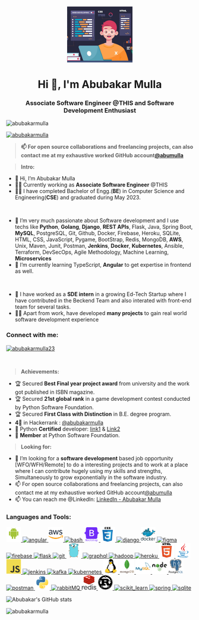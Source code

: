  <p align="center"> <img src="img.png" height="150rem"> </p>
<h1 align="center">Hi 👋, I'm Abubakar Mulla</h1>
<h3 align="center">Associate Software Engineer @THIS and Software Development Enthusiast</h3>

<p align="left"> <img src="https://komarev.com/ghpvc/?username=abubakarmulla&label=Profile%20views&color=0e75b6&style=flat" alt="abubakarmulla" /> </p>
<p align="left"> <a href="https://github.com/ryo-ma/github-profile-trophy"><img src="https://github-profile-trophy.vercel.app/?username=abubakarmulla" alt="abubakarmulla" /></a> </p>

> **📫 For open source collaborations and freelancing projects, can also contact me at my exhaustive worked GitHub account[@abumulla](https://github.com/abumulla)**

> **Intro:**
- 👋 Hi, I’m Abubakar Mulla
- 👨‍💻 Currently working as **Associate Software Engineer** @THIS
- 👨‍🎓 I have completed Bachelor of Engg.(**BE**) in Computer Science and Engineering(**CSE**) and graduated during May 2023.
<br>

- 👀 I’m very much passionate about Software development and I use techs like **Python**, **Golang**, **Django**, **REST APIs**, Flask, Java, Spring Boot, **MySQL**, PostgreSQL, Git, Github, Docker, Firebase, Heroku, SQLite, HTML, CSS, JavaScript, Pygame, BootStrap, Redis, MongoDB, **AWS**, Unix, Maven, Junit, Postman, **Jenkins**, **Docker**, **Kubernetes**, Ansible, Terraform, DevSecOps, Agile Methodology, Machine Learning, **Microservices**
- 🌱 I’m currently learning TypeScript, **Angular** to get expertise in frontend as well.
<br>

- 🏢 I have worked as a **SDE intern** in a growing Ed-Tech Startup where I have contributed in the Beckend Team and also interated with front-end team for several tasks.
- 👨‍💻 Apart from work, have developed **many projects** to gain real world software development experience
<h3 align="left">Connect with me:</h3>
<p align="left">
<a href="https://linkedin.com/in/abubakarmulla23" target="blank"><img align="center" src="https://raw.githubusercontent.com/rahuldkjain/github-profile-readme-generator/master/src/images/icons/Social/linked-in-alt.svg" alt="abubakarmulla23" height="30" width="40" /></a>
</p>
<br>

> **Achievements:**
- 🏆 Secured **Best Final year project award** from university and the work got published in ISBN magazine.
- 🏆 Secured **21st global rank** in a game development contest conducted by Python Software Foundation.
- 🏆 Secured **First Class with Distinction** in B.E. degree program.
- **4🌟** in Hackerrank : [@abubakarmulla](https://www.hackerrank.com/abubakarmulla)
- 🐍 Python **Certified** developer: [link1](http://coursera.org/verify/Z36B2MTNF8XZ)  &  [Link2](http://coursera.org/verify/EAPJCKAA246Q)
- 💖 **Member** at Python Software Foundation.


> **Looking for:**
- 💖 I’m looking for a **software development** based job opportunity [WFO/WFH/Remote] to do a interesting projects and to work at a place where I can contribute hugely using my skills and strengths, Simultaneously to grow exponentially in the software industry.
- 📫 For open source collaborations and freelancing projects, can also contact me at my exhaustive worked GitHub account[@abumulla](https://github.com/abumulla)
- 📫 You can reach me @LinkedIn: [LinkedIn - Abubakar Mulla](https://www.linkedin.com/in/abubakarmulla23)

<h3 align="left">Languages and Tools:</h3>
<p align="left"> <a href="https://developer.android.com" target="_blank" rel="noreferrer"> <img src="https://raw.githubusercontent.com/devicons/devicon/master/icons/android/android-original-wordmark.svg" alt="android" width="40" height="40"/> </a> <a href="https://angular.io" target="_blank" rel="noreferrer"> <img src="https://angular.io/assets/images/logos/angular/angular.svg" alt="angular" width="40" height="40"/> </a> <a href="https://aws.amazon.com" target="_blank" rel="noreferrer"> <img src="https://raw.githubusercontent.com/devicons/devicon/master/icons/amazonwebservices/amazonwebservices-original-wordmark.svg" alt="aws" width="40" height="40"/> </a> <a href="https://www.gnu.org/software/bash/" target="_blank" rel="noreferrer"> <img src="https://www.vectorlogo.zone/logos/gnu_bash/gnu_bash-icon.svg" alt="bash" width="40" height="40"/> </a> <a href="https://getbootstrap.com" target="_blank" rel="noreferrer"> <img src="https://raw.githubusercontent.com/devicons/devicon/master/icons/bootstrap/bootstrap-plain-wordmark.svg" alt="bootstrap" width="40" height="40"/> </a> <a href="https://www.w3schools.com/css/" target="_blank" rel="noreferrer"> <img src="https://raw.githubusercontent.com/devicons/devicon/master/icons/css3/css3-original-wordmark.svg" alt="css3" width="40" height="40"/> </a> <a href="https://www.djangoproject.com/" target="_blank" rel="noreferrer"> <img src="https://cdn.worldvectorlogo.com/logos/django.svg" alt="django" width="40" height="40"/> </a> <a href="https://www.docker.com/" target="_blank" rel="noreferrer"> <img src="https://raw.githubusercontent.com/devicons/devicon/master/icons/docker/docker-original-wordmark.svg" alt="docker" width="40" height="40"/> </a> <a href="https://www.figma.com/" target="_blank" rel="noreferrer"> <img src="https://www.vectorlogo.zone/logos/figma/figma-icon.svg" alt="figma" width="40" height="40"/> </a> <a href="https://firebase.google.com/" target="_blank" rel="noreferrer"> <img src="https://www.vectorlogo.zone/logos/firebase/firebase-icon.svg" alt="firebase" width="40" height="40"/> </a> <a href="https://flask.palletsprojects.com/" target="_blank" rel="noreferrer"> <img src="https://www.vectorlogo.zone/logos/pocoo_flask/pocoo_flask-icon.svg" alt="flask" width="40" height="40"/> </a> <a href="https://git-scm.com/" target="_blank" rel="noreferrer"> <img src="https://www.vectorlogo.zone/logos/git-scm/git-scm-icon.svg" alt="git" width="40" height="40"/> </a> <a href="https://golang.org" target="_blank" rel="noreferrer"> <img src="https://raw.githubusercontent.com/devicons/devicon/master/icons/go/go-original.svg" alt="go" width="40" height="40"/> </a> <a href="https://graphql.org" target="_blank" rel="noreferrer"> <img src="https://www.vectorlogo.zone/logos/graphql/graphql-icon.svg" alt="graphql" width="40" height="40"/> </a> <a href="https://hadoop.apache.org/" target="_blank" rel="noreferrer"> <img src="https://www.vectorlogo.zone/logos/apache_hadoop/apache_hadoop-icon.svg" alt="hadoop" width="40" height="40"/> </a> <a href="https://heroku.com" target="_blank" rel="noreferrer"> <img src="https://www.vectorlogo.zone/logos/heroku/heroku-icon.svg" alt="heroku" width="40" height="40"/> </a> <a href="https://www.w3.org/html/" target="_blank" rel="noreferrer"> <img src="https://raw.githubusercontent.com/devicons/devicon/master/icons/html5/html5-original-wordmark.svg" alt="html5" width="40" height="40"/> </a> <a href="https://www.java.com" target="_blank" rel="noreferrer"> <img src="https://raw.githubusercontent.com/devicons/devicon/master/icons/java/java-original.svg" alt="java" width="40" height="40"/> </a> <a href="https://developer.mozilla.org/en-US/docs/Web/JavaScript" target="_blank" rel="noreferrer"> <img src="https://raw.githubusercontent.com/devicons/devicon/master/icons/javascript/javascript-original.svg" alt="javascript" width="40" height="40"/> </a> <a href="https://www.jenkins.io" target="_blank" rel="noreferrer"> <img src="https://www.vectorlogo.zone/logos/jenkins/jenkins-icon.svg" alt="jenkins" width="40" height="40"/> </a> <a href="https://kafka.apache.org/" target="_blank" rel="noreferrer"> <img src="https://www.vectorlogo.zone/logos/apache_kafka/apache_kafka-icon.svg" alt="kafka" width="40" height="40"/> </a> <a href="https://kubernetes.io" target="_blank" rel="noreferrer"> <img src="https://www.vectorlogo.zone/logos/kubernetes/kubernetes-icon.svg" alt="kubernetes" width="40" height="40"/> </a> <a href="https://www.linux.org/" target="_blank" rel="noreferrer"> <img src="https://raw.githubusercontent.com/devicons/devicon/master/icons/linux/linux-original.svg" alt="linux" width="40" height="40"/> </a> <a href="https://www.mongodb.com/" target="_blank" rel="noreferrer"> <img src="https://raw.githubusercontent.com/devicons/devicon/master/icons/mongodb/mongodb-original-wordmark.svg" alt="mongodb" width="40" height="40"/> </a> <a href="https://www.mysql.com/" target="_blank" rel="noreferrer"> <img src="https://raw.githubusercontent.com/devicons/devicon/master/icons/mysql/mysql-original-wordmark.svg" alt="mysql" width="40" height="40"/> </a> <a href="https://nodejs.org" target="_blank" rel="noreferrer"> <img src="https://raw.githubusercontent.com/devicons/devicon/master/icons/nodejs/nodejs-original-wordmark.svg" alt="nodejs" width="40" height="40"/> </a> <a href="https://www.postgresql.org" target="_blank" rel="noreferrer"> <img src="https://raw.githubusercontent.com/devicons/devicon/master/icons/postgresql/postgresql-original-wordmark.svg" alt="postgresql" width="40" height="40"/> </a> <a href="https://postman.com" target="_blank" rel="noreferrer"> <img src="https://www.vectorlogo.zone/logos/getpostman/getpostman-icon.svg" alt="postman" width="40" height="40"/> </a> <a href="https://www.python.org" target="_blank" rel="noreferrer"> <img src="https://raw.githubusercontent.com/devicons/devicon/master/icons/python/python-original.svg" alt="python" width="40" height="40"/> </a> <a href="https://www.rabbitmq.com" target="_blank" rel="noreferrer"> <img src="https://www.vectorlogo.zone/logos/rabbitmq/rabbitmq-icon.svg" alt="rabbitMQ" width="40" height="40"/> </a> <a href="https://redis.io" target="_blank" rel="noreferrer"> <img src="https://raw.githubusercontent.com/devicons/devicon/master/icons/redis/redis-original-wordmark.svg" alt="redis" width="40" height="40"/> </a> <a href="https://www.rust-lang.org" target="_blank" rel="noreferrer"> <img src="https://raw.githubusercontent.com/devicons/devicon/master/icons/rust/rust-plain.svg" alt="rust" width="40" height="40"/> </a> <a href="https://scikit-learn.org/" target="_blank" rel="noreferrer"> <img src="https://upload.wikimedia.org/wikipedia/commons/0/05/Scikit_learn_logo_small.svg" alt="scikit_learn" width="40" height="40"/> </a> <a href="https://spring.io/" target="_blank" rel="noreferrer"> <img src="https://www.vectorlogo.zone/logos/springio/springio-icon.svg" alt="spring" width="40" height="40"/> </a> <a href="https://www.sqlite.org/" target="_blank" rel="noreferrer"> <img src="https://www.vectorlogo.zone/logos/sqlite/sqlite-icon.svg" alt="sqlite" width="40" height="40"/> </a> </p>

![Abubakar's GitHub stats](https://github-readme-stats.vercel.app/api?username=abubakarmulla&show_icons=true&theme=nightowl&show=reviews,discussions_started,discussions_answered,prs_merged,prs_merged_percentage)

<p><img align="center" src="https://github-readme-streak-stats.herokuapp.com/?user=abubakarmulla&" alt="abubakarmulla" /></p>

<!---
abubakarmulla/abubakarmulla is a ✨ special ✨ repository because its `README.md` (this file) appears on your GitHub profile.
You can click the Preview link to take a look at your changes.
--->
